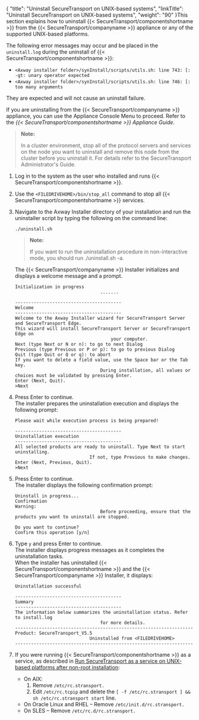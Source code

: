 {
    "title": "Uninstall SecureTransport on UNIX-based systems",
    "linkTitle": "Uninstall SecureTransport on UNIX-based systems",
    "weight": "90"
}This section explains how to uninstall {{< SecureTransport/componentshortname  >}} from the {{< SecureTransport/companyname  >}} appliance or any of the supported UNIX-based platforms.

The following error messages may occur and be placed in the `uninstall.log` during the uninstall of {{< SecureTransport/componentshortname  >}}:

-   `<Axway installer folder>/synInstall/scripts/utils.sh: line 743: [: -gt: unary operator expected`
-   `<Axway installer folder>/synInstall/scripts/utils.sh: line 746: [: too many arguments`

They are expected and will not cause an uninstall failure.

If you are uninstalling from the {{< SecureTransport/companyname  >}} appliance, you can use the Appliance Console Menu to proceed. Refer to the *{{< SecureTransport/componentshortname  >}} Appliance Guide*.

> **Note:**
>
> In a cluster environment, stop all of the protocol servers and services on the node you want to uninstall and remove this node from the cluster before you uninstall it. For details refer to the SecureTransport Administrator's Guide.

1.  Log in to the system as the user who installed and runs {{< SecureTransport/componentshortname >}}.

2.  Use the `<FILEDRIVEHOME>/bin/stop_all` command to stop all {{< SecureTransport/componentshortname >}} services.

3.  Navigate to the Axway Installer directory of your installation and run the uninstaller script by typing the following on the command line:

        ./uninstall.sh

      

    > **Note:**
    >
    > If you want to run the uninstallation procedure in non-interactive mode, you should run ./uninstall.sh -a.

      
    The {{< SecureTransport/companyname >}} Installer initializes and displays a welcome message and a prompt.

        Initialization in progress
                                        .......

        ----------------------------------------
        Welcome
        ----------------------------------------
        Welcome to the Axway Installer wizard for SecureTransport Server and SecureTransport Edge.
        This wizard will install SecureTransport Server or SecureTransport Edge on
                                            your computer.
        Next (type Next or N or n): to go to next Dialog
        Previous (type Previous or P or p): to go to previous Dialog
        Quit (type Quit or Q or q): to abort
        If you want to delete a field value, use the Space bar or the Tab key.
                                        During installation, all values or choices must be validated by pressing Enter.
        Enter (Next, Quit).
        >Next

4.  Press Enter to continue.  
    The installer prepares the uninstallation execution and displays the following prompt:

        Please wait while execution process is being prepared!

        ----------------------------------------
        Uninstallation execution
        ----------------------------------------
        All selected products are ready to uninstall. Type Next to start uninstalling.
                                    If not, type Previous to make changes.
        Enter (Next, Previous, Quit).
        >Next

5.  Press Enter to continue.  
    The installer displays the following confirmation prompt:

        Uninstall in progress...
        Confirmation
        Warning:
                                        Before proceeding, ensure that the products you want to uninstall are stopped.
                                    
        Do you want to continue?
        Confirm this operation [y/n]

6.  Type `y` and press Enter to continue.  
    The installer displays progress messages as it completes the uninstallation tasks.  
    When the installer has uninstalled {{< SecureTransport/componentshortname >}} and the {{< SecureTransport/companyname >}} Installer, it displays:

        Uninstallation successful

        ----------------------------------------
        Summary
        ----------------------------------------
        The information below summarizes the uninstallation status. Refer to install.log
                                        for more details.
        -------------------------------------------------------------------
        Product: SecureTransport_V5.5
                                    Uninstalled from <FILEDRIVEHOME>
        -------------------------------------------------------------------

7.  If you were running {{< SecureTransport/componentshortname >}} as a service, as described in [Run SecureTransport as a service on UNIX-based platforms after non-root installation](../../install_overview/installing_on_unix_based_platforms/running_st_as_service_unix):
    -   On AIX:
        1.  Remove `/etc/rc.stransport.`
        2.  Edit `/etc/rc.tcpip` and delete the `[ -f /etc/rc.stransport ] && sh /etc/rc.stransport start` line.
    -   On Oracle Linux and RHEL – Remove `/etc/init.d/rc.stransport.`
    -   On SLES – Remove `/etc/rc.d/rc.stransport.`
